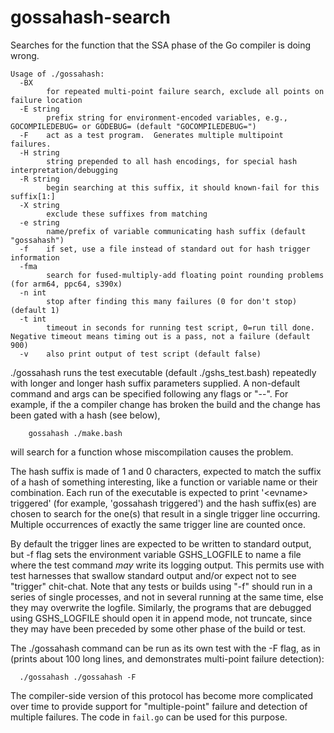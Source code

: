 # gossahash-search
Searches for the function that the SSA phase of the Go compiler is doing wrong.

```
Usage of ./gossahash:
  -BX
        for repeated multi-point failure search, exclude all points on failure location
  -E string
        prefix string for environment-encoded variables, e.g., GOCOMPILEDEBUG= or GODEBUG= (default "GOCOMPILEDEBUG=")
  -F    act as a test program.  Generates multiple multipoint failures.
  -H string
        string prepended to all hash encodings, for special hash interpretation/debugging
  -R string
        begin searching at this suffix, it should known-fail for this suffix[1:]
  -X string
        exclude these suffixes from matching
  -e string
        name/prefix of variable communicating hash suffix (default "gossahash")
  -f    if set, use a file instead of standard out for hash trigger information
  -fma
        search for fused-multiply-add floating point rounding problems (for arm64, ppc64, s390x)
  -n int
        stop after finding this many failures (0 for don't stop) (default 1)
  -t int
        timeout in seconds for running test script, 0=run till done. Negative timeout means timing out is a pass, not a failure (default 900)
  -v    also print output of test script (default false)
```

./gossahash runs the test executable (default ./gshs_test.bash) repeatedly
with longer and longer hash suffix parameters supplied. A non-default
command and args can be specified following any flags or "--".  For
example, if the a compiler change has broken the build and the change
has been gated with a hash (see below), 
```
	gossahash ./make.bash
```
will search for a function whose miscompilation causes the problem.

The hash suffix is made of 1 and 0 characters, expected to match the
suffix of a hash of something interesting, like a function or variable
name or their combination. Each run of the executable is expected to
print '\<evname\> triggered' (for example, 'gossahash triggered') and the hash
suffix(es) are chosen to search for the one(s) that result in a single
trigger line occurring.  Multiple occurrences of exactly the same
trigger line are counted once.

By default the trigger lines are expected to be written to standard
output, but -f flag sets the environment variable GSHS_LOGFILE to
name a file where the test command *may* write its logging output.
This permits use with test harnesses that swallow standard
output and/or expect not to see "trigger" chit-chat.  Note that
any tests or builds using "-f" should run in a series of
single processes, and not in several running at the same time,
else they may overwrite the logfile.  Similarly, the programs
that are debugged using GSHS_LOGFILE should open it in append
mode, not truncate, since they may have been preceded by some
other phase of the build or test.

The ./gossahash command can be run as its own test with the -F flag, as in
(prints about 100 long lines, and demonstrates multi-point failure detection):
```
  ./gossahash ./gossahash -F
```

The compiler-side version of this protocol has become more complicated
over time to provide support for "multiple-point" failure and detection
of multiple failures.  The code in `fail.go` can be used for this purpose.
